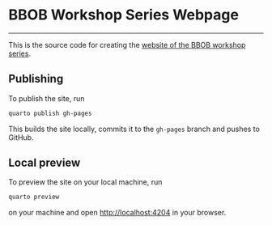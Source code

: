 # BBOB Workshop Series Webpage  #
---
This is the source code for creating the [website of the BBOB workshop series](https://numbbo.github.io/workshops/).

## Publishing

To publish the site, run

~~~sh
quarto publish gh-pages
~~~

This builds the site locally, commits it to the `gh-pages` branch and pushes to GitHub.

## Local preview

To preview the site on your local machine, run

```sh
quarto preview
```

on your machine and open [http://localhost:4204](http://localhost:4204) in your browser.
